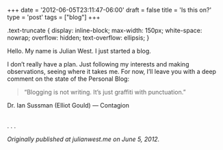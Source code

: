 +++
date = '2012-06-05T23:11:47-06:00'
draft = false
title = 'Is this on?'
type = 'post'
tags = ["blog"]
+++

.text-truncate {
  display: inline-block;
  max-width: 150px;
  white-space: nowrap;
  overflow: hidden;
  text-overflow: ellipsis;
}

Hello. My name is Julian West. I just started a blog.<br />

I don’t really have a plan. Just following my interests and making observations, seeing where it takes me. For now, I’ll leave you with a deep comment on the state of the Personal Blog:<br />

>“Blogging is not writing. It’s just graffiti with punctuation.”<br />

Dr. Ian Sussman (Elliot Gould) — Contagion<br /> <br />

<p>
<span class="text-truncate" style="max-width: 15px;">
.   .   .   
</span>
</p>
<i>Originally published at julianwest.me on June 5, 2012.</i>